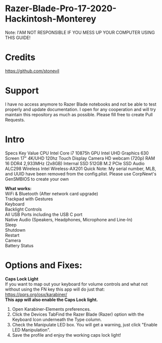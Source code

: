 # Razer-Blade-Pro-17-2020-Hackintosh-Monterey
Note: I'AM NOT RESPONSIBLE IF YOU MESS UP YOUR COMPUTER USING THIS GUIDE!

# Credits
https://github.com/stonevil

# Support
I have no access anymore to Razer Blade notebooks and not be able to test properly and update documentation. I open for any cooperation and will try maintain this repository as much as possible. Please fill free to create Pull Requests.

# Intro
Specs
Key	Value
CPU	Intel Core i7 10875h
GPU	Intel UHD Graphics 630
Screen	17" 4K/UHD 120hz Touch Display
Camera	HD webcam (720p)
RAM	16 DDR4 2,933MHz (2x8GB)
Internal SSD	512GB M.2 PCIe SSD
Audio	ALC298
Wireless	Intel Wireless-AX201
Quick Note: My serial number, MLB, and UUID have been removed from the config.plist. Please use CorpNewt's GenSMBIOS to create your own

**What works:**  
WiFi & Bluetooth (After network card upgrade)  
Trackpad with Gestures  
Keyboard  
Backlight Controls  
All USB Ports including the USB C port  
Native Audio (Speakers, Headphones, Microphone and Line-In)  
Sleep  
Shutdown  
Restart  
Camera  
Battery Status  



# Options and Fixes:
**Caps Lock Light**  
If you want to map out your keyboard for volume controls and what not without using the FN key this app will do just that: https://pqrs.org/osx/karabiner/  
  **This app will also enable the Caps Lock light.**  
1. Open Karabiner-Elements preferences.
2. Click the Devices TabFind the Razer Blade (Razer) option with the Keyboard Icon underneath the Type column.
3. Check the Manipulate LED box. You will get a warning, just click "Enable LED Manipulation".
4. Save the profile and enjoy the working caps lock light!

